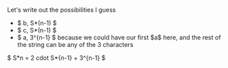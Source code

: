 Let's write out the possibilities I guess

<ul>
<li> $ b, S*(n-1) $
<li> $ c, S*(n-1) $
	<li> $ a, 3^{n-1} $ because we could have our first $a$ here, and the rest of the string can be any of the 3 characters
</ul>
$ S*n = 2 cdot S*{n-1} + 3^{n-1} $
